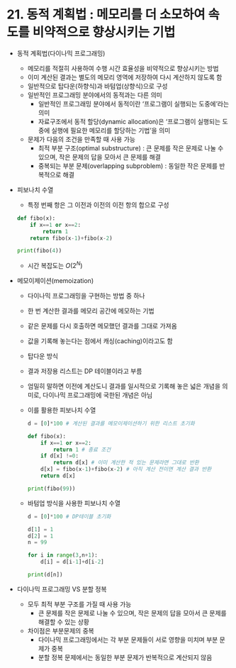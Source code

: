# 21. 동적 계획법 : 메모리를 더 소모하여 속도를 비약적으로 향상시키는 기법

- 동적 계획법(다이나믹 프로그래밍)
    - 메모리를 적절히 사용하여 수행 시간 효율성을 비약적으로 향상시키는 방법
    - 이미 계산된 결과는 별도의 메모리 영역에 저장하여 다시 계산하지 않도록 함
    - 일반적으로 탑다운(하향식)과 바텀업(상향식)으로 구성
    - 일반적인 프로그래밍 분야에서의 동적과는 다른 의미
        - 일반적인 프로그래밍 분야에서 동적이란 ‘프로그램이 실행되는 도중에’라는 의미
        - 자료구조에서 동적 할당(dynamic allocation)은 ‘프로그램이 실행되는 도중에 실행에 필요한 메모리를 할당하는 기법’을 의미
    - 문제가 다음의 조건을 만족할 때 사용 가능
        - 최적 부분 구조(optimal substructure) : 큰 문제를 작은 문제로 나눌 수 있으며, 작은 문제의 답을 모아서 큰 문제를 해결
        - 중복되는 부분 문제(overlapping subproblem) : 동일한 작은 문제를 반복적으로 해결
    
- 피보나치 수열
    - 특정 번째 항은 그 이전과 이전의 이전 항의 합으로 구성
    
    ```python
    def fibo(x):
    	if x==1 or x==2:
    		return 1
    	return fibo(x-1)+fibo(x-2)
    
    print(fibo(4))
    ```
    
    - 시간 복잡도는 $O(2^N)$
    
- 메모이제이션(memoization)
    - 다이나믹 프로그래밍을 구현하는 방법 중 하나
    - 한 번 계산한 결과를 메모리 공간에 메모하는 기법
    - 같은 문제를 다시 호출하면 메모했던 결과를 그대로 가져옴
    - 값을 기록해 놓는다는 점에서 캐싱(caching)이라고도 함
    - 탑다운 방식
    - 결과 저장용 리스트는 DP 테이블이라고 부름
    - 엄밀히 말하면 이전에 계산도니 결과를 일시적으로 기록해 놓은 넓은 개념을 의미로, 다이나믹 프로그래밍에 국한된 개념은 아님
    - 이를 활용한 피보나치 수열
        
        ```python
        d = [0]*100 # 계산된 결과를 메모이제이션하기 위한 리스트 초기화
        
        def fibo(x):
        	if x==1 or x==2:
        		return 1 # 종료 조건
        	if d[x] !=0:
        		return d[x] # 이미 계산한 적 있는 문제라면 그대로 반환
        	d[x] = fibo(x-1)+fibo(x-2) # 아직 계산 전이면 계산 결과 반환
        	return d[x]
        
        print(fibo(99))
        ```
        
    - 바텀업 방식을 사용한 피보나치 수열
        
        ```python
        d = [0]*100 # DP테이블 초기화
        
        d[1] = 1
        d[2] = 1
        n = 99
        
        for i in range(3,n+1):
        	d[i] = d[i-1]+d[i-2]
        
        print(d[n])
        ```
        
    
- 다이나믹 프로그래밍 VS 분할 정복
    - 모두 최적 부분 구조를 가질 때 사용 가능
        - 큰 문제를 작은 문제로 나눌 수 있으며, 작은 문제의 답을 모아서 큰 문제를 해결할 수 있는 상황
    - 차이점은 부분문제의 중복
        - 다이나믹 프로그래밍에서는 각 부분 문제들이 서로 영향을 미치며 부분 문제가 중복
        - 분할 정복 문제에서는 동일한 부분 문제가 반복적으로 계산되지 않음